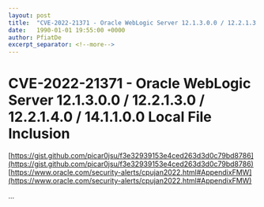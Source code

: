 ```yaml
---
layout: post
title:  "CVE-2022-21371 - Oracle WebLogic Server 12.1.3.0.0 / 12.2.1.3.0 / 12.2.1.4.0 / 14.1.1.0.0 Local File Inclusion"
date:   1990-01-01 19:55:00 +0000
author: PfiatDe
excerpt_separator: <!--more-->
---
```


# CVE-2022-21371 - Oracle WebLogic Server 12.1.3.0.0 / 12.2.1.3.0 / 12.2.1.4.0 / 14.1.1.0.0 Local File Inclusion
[https://gist.github.com/picar0jsu/f3e32939153e4ced263d3d0c79bd8786](https://gist.github.com/picar0jsu/f3e32939153e4ced263d3d0c79bd8786)
[https://www.oracle.com/security-alerts/cpujan2022.html#AppendixFMW](https://www.oracle.com/security-alerts/cpujan2022.html#AppendixFMW)

...
<!--more-->
